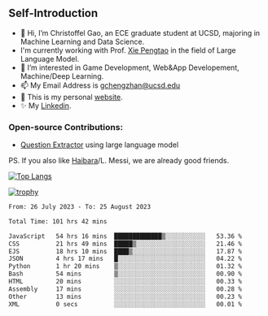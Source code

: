 ## Self-Introduction
- 👋 Hi, I’m Christoffel Gao, an ECE graduate student at UCSD, majoring in Machine Learning and Data Science.
- I'm currently working with Prof. [Xie Pengtao](https://pengtaoxie.github.io/) in the field of Large Language Model.
- 👀 I’m interested in Game Development, Web&App Developement, Machine/Deep Learning.
- 📫 My Email Address is gchengzhan@ucsd.edu
- 🌱 This is my personal [website](https://gaochengzhan.github.io/).
- ✨ My [Linkedin](https://www.linkedin.com/in/chengzhan-christoffel-gao/).

### Open-source Contributions:
- [Question Extractor](https://github.com/nestordemeure/question_extractor) using large language model

PS. If you also like [Haibara](https://www.detectiveconanworld.com/wiki/Ai_Haibara)/L. Messi, we are already good friends.

[![Top Langs](https://github-readme-stats.vercel.app/api/top-langs/?username=gaochengzhan&layout=compact&exclude_repo=CNN-based-Image-Recognition-for-AsianGiant-Hornets,Machine-Learning-and-Data-Computing-Tongji,NLP-on-Blogs-during-COVID-19-Pandemic,CSE258-Web-Mining-and-Recommder-System,Stock-Prediction-using-LSTM-Model)](https://github.com/anuraghazra/github-readme-stats)

[![trophy](https://github-profile-trophy.vercel.app/?username=gaochengzhan&theme=flat&row=1&margin-w=12)](https://github.com/ryo-ma/github-profile-trophy)

<!--START_SECTION:waka-->

```txt
From: 26 July 2023 - To: 25 August 2023

Total Time: 101 hrs 42 mins

JavaScript   54 hrs 16 mins  █████████████▒░░░░░░░░░░░   53.36 %
CSS          21 hrs 49 mins  █████▒░░░░░░░░░░░░░░░░░░░   21.46 %
EJS          18 hrs 10 mins  ████▒░░░░░░░░░░░░░░░░░░░░   17.87 %
JSON         4 hrs 17 mins   █░░░░░░░░░░░░░░░░░░░░░░░░   04.22 %
Python       1 hr 20 mins    ▒░░░░░░░░░░░░░░░░░░░░░░░░   01.32 %
Bash         54 mins         ▒░░░░░░░░░░░░░░░░░░░░░░░░   00.90 %
HTML         20 mins         ░░░░░░░░░░░░░░░░░░░░░░░░░   00.33 %
Assembly     17 mins         ░░░░░░░░░░░░░░░░░░░░░░░░░   00.28 %
Other        13 mins         ░░░░░░░░░░░░░░░░░░░░░░░░░   00.23 %
XML          0 secs          ░░░░░░░░░░░░░░░░░░░░░░░░░   00.01 %
```

<!--END_SECTION:waka-->

<!---
gaochengzhan/gaochengzhan is a ✨ special ✨ repository because its `README.md` (this file) appears on your GitHub profile.
You can click the Preview link to take a look at your changes.
--->
